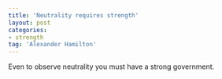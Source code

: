 ```yaml
---
title: 'Neutrality requires strength'
layout: post
categories:
- strength
tag: 'Alexander Hamilton'
---
```


Even to observe neutrality you must have a strong government.
